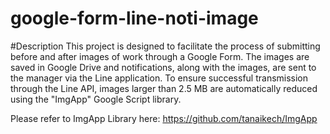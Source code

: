 # google-form-line-noti-image
#Description
This project is designed to facilitate the process of submitting before and after images of work through a Google Form. The images are saved in Google Drive and notifications, along with the images, are sent to the manager via the Line application. To ensure successful transmission through the Line API, images larger than 2.5 MB are automatically reduced using the "ImgApp" Google Script library.

Please refer to ImgApp Library here: https://github.com/tanaikech/ImgApp
